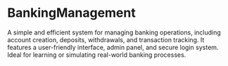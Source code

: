 # BankingManagement
A simple and efficient system for managing banking operations, including account creation, deposits, withdrawals, and transaction tracking. It features a user-friendly interface, admin panel, and secure login system. Ideal for learning or simulating real-world banking processes.
